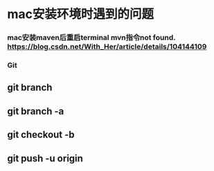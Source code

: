 # mac安装环境时遇到的问题

### mac安装maven后重启terminal mvn指令not found. https://blog.csdn.net/With_Her/article/details/104144109


### Git
## git branch
## git branch -a
## git checkout -b <branchname>
## git push -u origin <branchname>

  
